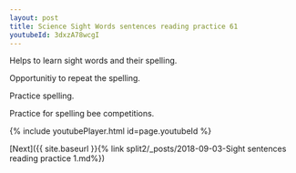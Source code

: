 ```yaml
---
layout: post
title: Science Sight Words sentences reading practice 61
youtubeId: 3dxzA78wcgI
---
```

 
 
Helps to learn sight words and their spelling.

Opportunitiy to repeat the spelling. 

Practice spelling. 
 
Practice for spelling bee competitions. 
 
{% include youtubePlayer.html id=page.youtubeId %}
 
 

[Next]({{ site.baseurl }}{% link  split2/_posts/2018-09-03-Sight sentences reading practice 1.md%})
 
